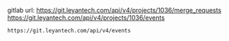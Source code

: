 gitlab url:
    https://git.leyantech.com/api/v4/projects/1036/merge_requests
    https://git.leyantech.com/api/v4/projects/1036/events

    https://git.leyantech.com/api/v4/events






